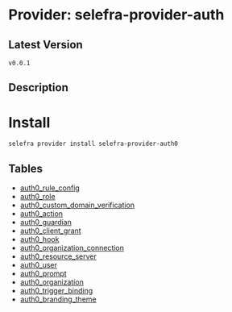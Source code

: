 # Provider: selefra-provider-auth

## Latest Version 

```
v0.0.1
```
## Description 


# Install 

```
selefra provider install selefra-provider-auth0
```


## Tables 

- [auth0_rule_config](auth0_rule_config.md)
- [auth0_role](auth0_role.md)
- [auth0_custom_domain_verification](auth0_custom_domain_verification.md)
- [auth0_action](auth0_action.md)
- [auth0_guardian](auth0_guardian.md)
- [auth0_client_grant](auth0_client_grant.md)
- [auth0_hook](auth0_hook.md)
- [auth0_organization_connection](auth0_organization_connection.md)
- [auth0_resource_server](auth0_resource_server.md)
- [auth0_user](auth0_user.md)
- [auth0_prompt](auth0_prompt.md)
- [auth0_organization](auth0_organization.md)
- [auth0_trigger_binding](auth0_trigger_binding.md)
- [auth0_branding_theme](auth0_branding_theme.md)


